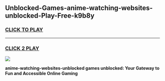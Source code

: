 
## Unblocked-Games-anime-watching-websites-unblocked-Play-Free-k9b8y
<h3>
<a href="https://premium76.site?title=anime-watching-websites-unblocked&ref=21A">CLICK TO PLAY</a></h3>
<hr>

<h3>
<a href="https://premium76.site?title=anime-watching-websites-unblocked&ref=21A">CLICK 2 PLAY</a>
  
</h3>

<a href="https://premium76.site?title=anime-watching-websites-unblocked&ref=21A"><img src="https://clearcache.store/games.png"></a>


**anime-watching-websites-unblocked games unblocked: Your Gateway to Fun and Accessible Online Gaming**
